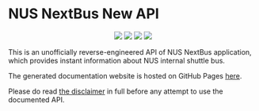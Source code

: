 # NUS NextBus New API

<p align="center">
<a href="https://github.com/SuibianP/nus-nextbus-new-api/actions?query=workflow%3ADeploy"><img src="https://github.com/SuibianP/nus-nextbus-new-api/workflows/Deploy/badge.svg" /></a>
<a href="https://suibianp.github.io/nus-nextbus-new-api/"><img src="https://img.shields.io/website?url=https%3A%2F%2Fsuibianp.github.io%2Fnus-nextbus-new-api%2F" /></a>
<a href="https://github.com/SuibianP/nus-nextbus-new-api/issues"><img src="https://img.shields.io/badge/Issues%2FPRs-Welcome!-brightgreen" /></a>
<a href="http://spec.openapis.org/oas/v3.0.3"><img src="https://img.shields.io/badge/OpenAPI-%5E3.0.0-informational" /></a>
</p>

This is an unofficially reverse-engineered API of NUS NextBus application, which provides instant information about NUS internal shuttle bus.

The generated documentation website is hosted on GitHub Pages [here](https://suibianp.github.io/nus-nextbus-new-api/).

Please do read [the disclaimer](DISCLAIMER.md) in full before any attempt to use the documented API.
